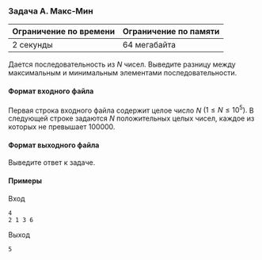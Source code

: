 

### Задача A. Макс-Мин

| Ограничение по времени      | Ограничение по памяти         |
|:----------------------------|:------------------------------|
|2 секунды|64 мегабайта|

Дается последовательность из $N$ чисел. Выведите разницу между максимальным и минимальным элементами последовательности.

#### Формат входного файла

Первая строка входного файла содержит целое число $N$ $(1 \le N \le 10^5).$ В следующей строке задаются $N$ положительных целых чисел, каждое из которых не превышает 100000.


#### Формат выходного файла

Выведите ответ к задаче.

#### Примеры

Вход
```
4
2 1 3 6
```

Выход
```
5
```
